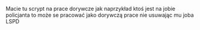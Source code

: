 Macie tu scrypt na prace dorywcze jak naprzykład ktoś jest na jobie policjanta to może se pracować jako dorywczą prace nie usuwając mu joba LSPD 
